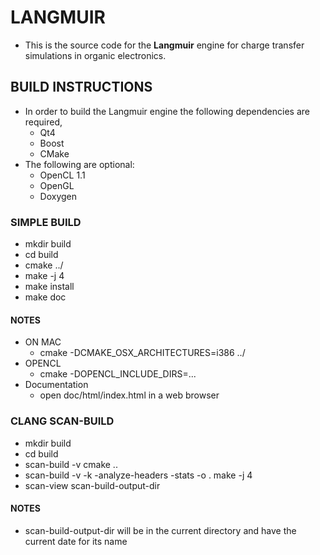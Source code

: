 # LANGMUIR #
* This is the source code for the **Langmuir** engine for charge transfer
  simulations in organic electronics.

## BUILD INSTRUCTIONS ##
* In order to build the Langmuir engine the following dependencies are required,
  * Qt4
  * Boost
  * CMake
* The following are optional:
  * OpenCL 1.1
  * OpenGL
  * Doxygen

### SIMPLE BUILD ###
* mkdir build
* cd build
* cmake ../
* make -j 4
* make install
* make doc

#### NOTES ####
* ON MAC
  *  cmake -DCMAKE_OSX_ARCHITECTURES=i386 ../
* OPENCL
  *  cmake -DOPENCL_INCLUDE_DIRS=...
* Documentation
  *  open doc/html/index.html in a web browser

### CLANG SCAN-BUILD ###
* mkdir build
* cd build
* scan-build -v cmake ..
* scan-build -v -k -analyze-headers -stats -o . make -j 4
* scan-view scan-build-output-dir

#### NOTES ####
  * scan-build-output-dir will be in the current directory and have the current date for its name
